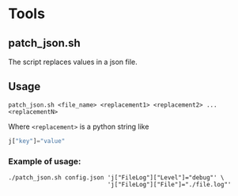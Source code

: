 # Tools

## patch_json.sh

The script replaces values in a json file.

## Usage

```
patch_json.sh <file_name> <replacement1> <replacement2> ... <replacementN> 
```

Where `<replacement>` is a python string like

```python
j["key"]="value"
```

### Example of usage:

```
./patch_json.sh config.json 'j["FileLog"]["Level"]="debug"' \
                            'j["FileLog"]["File"]="./file.log"'
```


